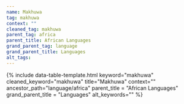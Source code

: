 ```yaml
---
name: Makhuwa
tag: makhuwa
context: ""
cleaned_tag: makhuwa
parent_tag: africa
parent_title: African Languages
grand_parent_tag: language
grand_parent_title: Languages
alt_tags: 
---
```


{% include data-table-template.html 
  keyword="makhuwa" 
  cleaned_keyword="makhuwa" 
  title="Makhuwa"
  context=""
  ancestor_path="language/africa" 
  parent_title = "African Languages"
  grand_parent_title = "Languages"
  alt_keywords=""
%}


